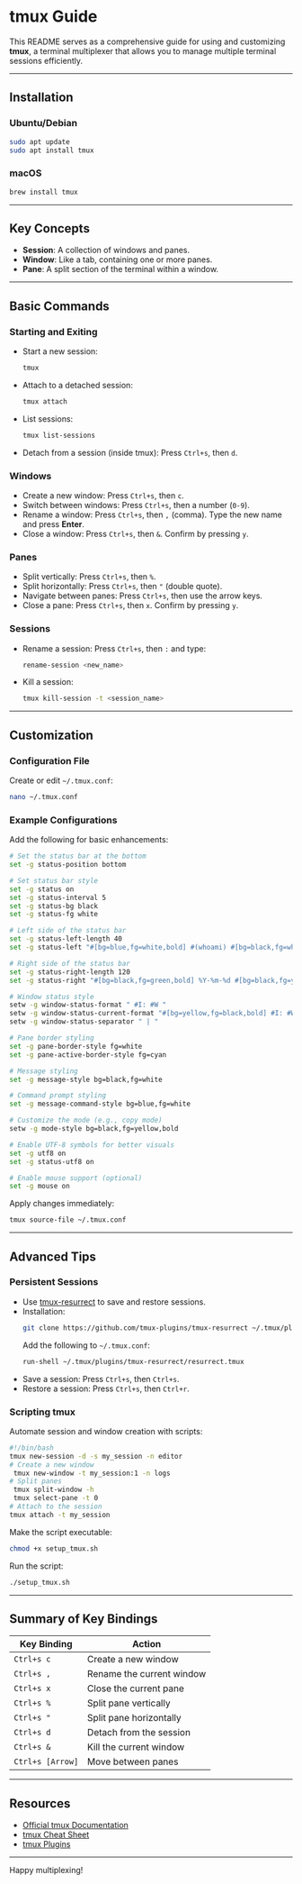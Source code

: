 # tmux Guide

This README serves as a comprehensive guide for using and customizing **tmux**, a terminal multiplexer that allows you to manage multiple terminal sessions efficiently.

---

## Installation

### **Ubuntu/Debian**
```bash
sudo apt update
sudo apt install tmux
```

### **macOS**
```bash
brew install tmux
```

---

## Key Concepts

- **Session**: A collection of windows and panes.
- **Window**: Like a tab, containing one or more panes.
- **Pane**: A split section of the terminal within a window.

---

## Basic Commands

### **Starting and Exiting**
- Start a new session:
  ```bash
  tmux
  ```
- Attach to a detached session:
  ```bash
  tmux attach
  ```
- List sessions:
  ```bash
  tmux list-sessions
  ```
- Detach from a session (inside tmux):
  Press `Ctrl+s`, then `d`.

### **Windows**
- Create a new window:
  Press `Ctrl+s`, then `c`.
- Switch between windows:
  Press `Ctrl+s`, then a number (`0-9`).
- Rename a window:
  Press `Ctrl+s`, then `,` (comma). Type the new name and press **Enter**.
- Close a window:
  Press `Ctrl+s`, then `&`. Confirm by pressing `y`.

### **Panes**
- Split vertically:
  Press `Ctrl+s`, then `%`.
- Split horizontally:
  Press `Ctrl+s`, then `"` (double quote).
- Navigate between panes:
  Press `Ctrl+s`, then use the arrow keys.
- Close a pane:
  Press `Ctrl+s`, then `x`. Confirm by pressing `y`.

### **Sessions**
- Rename a session:
  Press `Ctrl+s`, then `:` and type:
  ```bash
  rename-session <new_name>
  ```
- Kill a session:
  ```bash
  tmux kill-session -t <session_name>
  ```

---

## Customization

### **Configuration File**
Create or edit `~/.tmux.conf`:
```bash
nano ~/.tmux.conf
```

### **Example Configurations**
Add the following for basic enhancements:
```bash
# Set the status bar at the bottom
set -g status-position bottom

# Set status bar style
set -g status on
set -g status-interval 5
set -g status-bg black
set -g status-fg white

# Left side of the status bar
set -g status-left-length 40
set -g status-left "#[bg=blue,fg=white,bold] #(whoami) #[bg=black,fg=white] | #[bg=green,fg=black,bold] #(hostname -s) #[default]"

# Right side of the status bar
set -g status-right-length 120
set -g status-right "#[bg=black,fg=green,bold] %Y-%m-%d #[bg=black,fg=yellow,bold] %H:%M #[bg=black,fg=cyan,bold] #(uptime | awk '{print $3 $4}' | sed 's/,//') #[default]"

# Window status style
setw -g window-status-format " #I: #W "
setw -g window-status-current-format "#[bg=yellow,fg=black,bold] #I: #W #[default]"
setw -g window-status-separator " | "

# Pane border styling
set -g pane-border-style fg=white
set -g pane-active-border-style fg=cyan

# Message styling
set -g message-style bg=black,fg=white

# Command prompt styling
set -g message-command-style bg=blue,fg=white

# Customize the mode (e.g., copy mode)
setw -g mode-style bg=black,fg=yellow,bold

# Enable UTF-8 symbols for better visuals
set -g utf8 on
set -g status-utf8 on

# Enable mouse support (optional)
set -g mouse on
```

Apply changes immediately:
```bash
tmux source-file ~/.tmux.conf
```

---

## Advanced Tips

### **Persistent Sessions**
- Use [tmux-resurrect](https://github.com/tmux-plugins/tmux-resurrect) to save and restore sessions.
- Installation:
  ```bash
  git clone https://github.com/tmux-plugins/tmux-resurrect ~/.tmux/plugins/tmux-resurrect
  ```
  Add the following to `~/.tmux.conf`:
  ```bash
  run-shell ~/.tmux/plugins/tmux-resurrect/resurrect.tmux
  ```
- Save a session:
  Press `Ctrl+s`, then `Ctrl+s`.
- Restore a session:
  Press `Ctrl+s`, then `Ctrl+r`.

### **Scripting tmux**
Automate session and window creation with scripts:
```bash
#!/bin/bash
tmux new-session -d -s my_session -n editor
# Create a new window
 tmux new-window -t my_session:1 -n logs
# Split panes
 tmux split-window -h
 tmux select-pane -t 0
# Attach to the session
tmux attach -t my_session
```
Make the script executable:
```bash
chmod +x setup_tmux.sh
```
Run the script:
```bash
./setup_tmux.sh
```

---

## Summary of Key Bindings

| Key Binding       | Action                        |
|-------------------|-------------------------------|
| `Ctrl+s c`        | Create a new window           |
| `Ctrl+s ,`        | Rename the current window     |
| `Ctrl+s x`        | Close the current pane        |
| `Ctrl+s %`        | Split pane vertically         |
| `Ctrl+s "`        | Split pane horizontally       |
| `Ctrl+s d`        | Detach from the session       |
| `Ctrl+s &`        | Kill the current window       |
| `Ctrl+s [Arrow]`  | Move between panes            |

---

## Resources
- [Official tmux Documentation](https://man7.org/linux/man-pages/man1/tmux.1.html)
- [tmux Cheat Sheet](https://tmuxcheatsheet.com/)
- [tmux Plugins](https://github.com/tmux-plugins)

---

Happy multiplexing!



